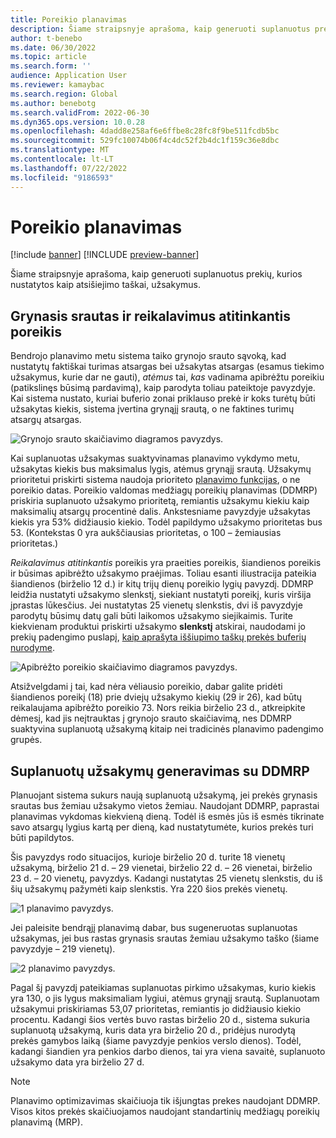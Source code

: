 ```yaml
---
title: Poreikio planavimas
description: Šiame straipsnyje aprašoma, kaip generuoti suplanuotus prekių, kurios nustatytos kaip atsišiejimo taškai, užsakymus.
author: t-benebo
ms.date: 06/30/2022
ms.topic: article
ms.search.form: ''
audience: Application User
ms.reviewer: kamaybac
ms.search.region: Global
ms.author: benebotg
ms.search.validFrom: 2022-06-30
ms.dyn365.ops.version: 10.0.28
ms.openlocfilehash: 4dadd8e258af6e6ffbe8c28fc8f9be511fcdb5bc
ms.sourcegitcommit: 529fc10074b06f4c4dc52f2b4dc1f159c36e8dbc
ms.translationtype: MT
ms.contentlocale: lt-LT
ms.lasthandoff: 07/22/2022
ms.locfileid: "9186593"
---
```

# <a name="demand-driven-planning"></a>Poreikio planavimas

[!include [banner](../../includes/banner.md)]
[!INCLUDE [preview-banner](../../includes/preview-banner.md)]

Šiame straipsnyje aprašoma, kaip generuoti suplanuotus prekių, kurios nustatytos kaip atsišiejimo taškai, užsakymus.

## <a name="net-flow-and-qualified-demand"></a>Grynasis srautas ir reikalavimus atitinkantis poreikis

Bendrojo planavimo metu sistema taiko grynojo srauto sąvoką, kad nustatytų faktiškai turimas atsargas bei užsakytas atsargas (esamus tiekimo užsakymus, kurie dar ne gauti), *atėmus* tai, *kas* vadinama apibrėžtu poreikiu (patikslinęs būsimą pardavimą), kaip parodyta toliau pateiktoje pavyzdyje. Kai sistema nustato, kuriai buferio zonai priklauso prekė ir koks turėtų būti užsakytas kiekis, sistema įvertina grynąjį srautą, o ne faktines turimų atsargų atsargas.

![Grynojo srauto skaičiavimo diagramos pavyzdys.](media/ddmrp-net-flow-example.png "Grynojo srauto skaičiavimo diagramos pavyzdys")

Kai suplanuotas užsakymas suaktyvinamas planavimo vykdymo metu, užsakytas kiekis bus maksimalus lygis, atėmus grynąjį srautą. Užsakymų prioritetui priskirti sistema naudoja prioriteto [planavimo funkcijas](priority-based-planning.md), o ne poreikio datas. Poreikio valdomas medžiagų poreikių planavimas (DDMRP) priskiria suplanuoto užsakymo prioritetą, remiantis užsakymu kiekiu kaip maksimalių atsargų procentinė dalis. Ankstesniame pavyzdyje užsakytas kiekis yra 53% didžiausio kiekio. Todėl papildymo užsakymo prioritetas bus 53. (Kontekstas 0 yra aukščiausias prioritetas, o 100 – žemiausias prioritetas.)

*Reikalavimus atitinkantis* poreikis yra praeities poreikis, šiandienos poreikis ir būsimas apibrėžto užsakymo praėjimas. Toliau esanti iliustracija pateikia šiandienos (birželio 12 d.) ir kitų trijų dienų poreikio lygių pavyzdį. DDMRP leidžia nustatyti užsakymo slenkstį, siekiant nustatyti poreikį, kuris viršija įprastas lūkesčius. Jei nustatytas 25 vienetų slenkstis, dvi iš pavyzdyje parodytų būsimų datų gali būti laikomos užsakymo siejikaimis. Turite kiekvienam produktui priskirti užsakymo **slenkstį** atskirai, naudodami jo prekių padengimo puslapį, [kaip aprašyta iššiupimo taškų prekės buferių nurodyme](ddmrp-buffer-profile-and-levels.md#set-up-buffers).

![Apibrėžto poreikio skaičiavimo diagramos pavyzdys.](media/ddmrp-net-qualified-demand-example.png "Apibrėžto poreikio skaičiavimo diagramos pavyzdys")

Atsižvelgdami į tai, kad nėra vėliausio poreikio, dabar galite pridėti šiandienos poreikį (18) prie dviejų užsakymo kiekių (29 ir 26), kad būtų reikalaujama apibrėžto poreikio 73. Nors reikia birželio 23 d., atkreipkite dėmesį, kad jis neįtrauktas į grynojo srauto skaičiavimą, nes DDMRP suaktyvina suplanuotą užsakymą kitaip nei tradicinės planavimo padengimo grupės.

## <a name="generating-planned-orders-with-ddmrp"></a>Suplanuotų užsakymų generavimas su DDMRP

Planuojant sistema sukurs naują suplanuotą užsakymą, jei prekės grynasis srautas bus žemiau užsakymo vietos žemiau. Naudojant DDMRP, paprastai planavimas vykdomas kiekvieną dieną. Todėl iš esmės jūs iš esmės tikrinate savo atsargų lygius kartą per dieną, kad nustatytumėte, kurios prekės turi būti papildytos.

Šis pavyzdys rodo situacijos, kurioje birželio 20 d. turite 18 vienetų užsakymą, birželio 21 d. – 29 vienetai, birželio 22 d. – 26 vienetai, birželio 23 d. – 20 vienetų, pavyzdys. Kadangi nustatytas 25 vienetų slenkstis, du iš šių užsakymų pažymėti kaip slenkstis. Yra 220 šios prekės vienetų.

![1 planavimo pavyzdys.](media/ddmrp-planning-example-1.png "1 planavimo pavyzdys")

Jei paleisite bendrąjį planavimą dabar, bus sugeneruotas suplanuotas užsakymas, jei bus rastas grynasis srautas žemiau užsakymo taško (šiame pavyzdyje – 219 vienetų).

![2 planavimo pavyzdys.](media/ddmrp-planning-example-2.png "2 planavimo pavyzdys")

Pagal šį pavyzdį pateikiamas suplanuotas pirkimo užsakymas, kurio kiekis yra 130, o jis lygus maksimaliam lygiui, atėmus grynąjį srautą. Suplanuotam užsakymui priskiriamas 53,07 prioritetas, remiantis jo didžiausio kiekio procentu. Kadangi šios vertės buvo rastas birželio 20 d., sistema sukuria suplanuotą užsakymą, kuris data yra birželio 20 d., pridėjus nurodytą prekės gamybos laiką (šiame pavyzdyje penkios verslo dienos). Todėl, kadangi šiandien yra penkios darbo dienos, tai yra viena savaitė, suplanuoto užsakymo data yra birželio 27 d.

> [!NOTE]
> Planavimo optimizavimas skaičiuoja tik išjungtas prekes naudojant DDMRP. Visos kitos prekės skaičiuojamos naudojant standartinių medžiagų poreikių planavimą (MRP).
